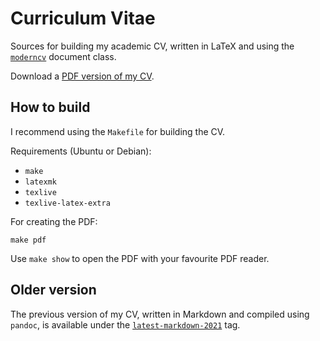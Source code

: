 # Curriculum Vitae

Sources for building my academic CV, written in LaTeX and using the
[`moderncv`](https://www.ctan.org/pkg/moderncv) document class.

Download a [PDF version of my CV](https://santisoler.github.io/cv/cv.pdf).

## How to build

I recommend using the `Makefile` for building the CV.

Requirements (Ubuntu or Debian):
- `make`
- `latexmk`
- `texlive`
- `texlive-latex-extra`

For creating the PDF:

```
make pdf
```

Use `make show` to open the PDF with your favourite PDF reader.


## Older version

The previous version of my CV, written in Markdown and compiled using `pandoc`,
is available under the
[`latest-markdown-2021`](https://github.com/santisoler/cv/releases/tag/latest-markdown-2021)
tag.

